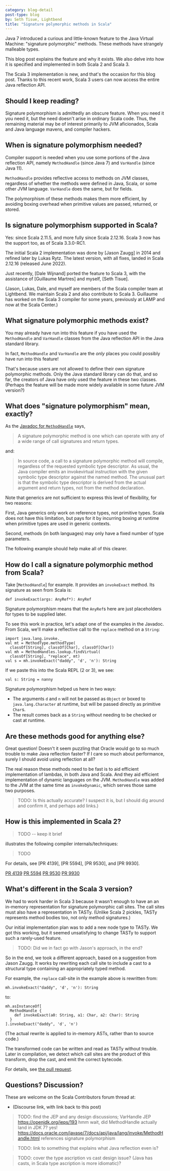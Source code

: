 ```yaml
---
category: blog-detail
post-type: blog
by: Seth Tisue, Lightbend
title: "Signature polymorphic methods in Scala"
---
```


Java 7 introduced a curious and little-known feature to the Java
Virtual Machine: "signature polymorphic" methods. These methods have
strangely malleable types.

This blog post explains the feature and why it exists. We also delve
into how it is specified and implemented in both Scala 2 and Scala 3.

The Scala 3 implementation is new, and that's the occasion for this
blog post. Thanks to this recent work, Scala 3 users can now access
the entire Java reflection API.

## Should I keep reading?

Signature polymorphism is admittedly an obscure feature. When you need
it you need it, but the need doesn't arise in ordinary Scala
code. Thus, the remaining material may be of interest primarily to JVM
aficionados, Scala and Java language mavens, and compiler hackers.

## When is signature polymorphism needed?

Compiler support is needed when you use some portions of the Java
reflection API, namely `MethodHandle` (since Java 7) and `VarHandle`
(since Java 11).

`MethodHandle` provides reflective access to methods on JVM classes,
regardless of whether the methods were defined in Java, Scala, or some
other JVM language. `VarHandle` does the same, but for fields.

The polymorphism of these methods makes them more efficient, by
avoiding boxing overhead when primitive values are passed, returned,
or stored.

## Is signature polymorphism supported in Scala?

Yes: since Scala 2.11.5, and more fully since Scala 2.12.16.  Scala 3
now has the support too, as of Scala 3.3.0-RC1.

The initial Scala 2 implementation was done by [Jason Zaugg] in 2014
and refined later by Lukas Rytz. The latest version, with all fixes,
landed in Scala 2.12.16 (released June 2022).

Just recently, [Dale Wijnand] ported the feature to Scala 3, with the
assistance of [Guillaume Martres] and myself, [Seth Tisue].

(Jason, Lukas, Dale, and myself are members of the Scala compiler team
at Lightbend. We maintain Scala 2 and also contribute to Scala 3.
Guillaume has worked on the Scala 3 compiler for some years, previously
at LAMP and now at the Scala Center.)

## What signature polymorphic methods exist?

You may already have run into this feature if you have used the
`MethodHandle` and `VarHandle` classes from the Java reflection API in
the Java standard library.

In fact, `MethodHandle` and `VarHandle` are the _only_ places you
could possibly have run into this feature!

That's because users are not allowed to define their own signature
polymorphic methods. Only the Java standard library can do that, and
so far, the creators of Java have only used the feature in these two
classes. (Perhaps the feature will be made more widely available in
some future JVM version?)

## What does "signature polymorphism" mean, exactly?

As the [Javadoc for `MethodHandle`](https://docs.oracle.com/en/java/javase/11/docs/api/java.base/java/lang/invoke/MethodHandle.html) says,

> A signature polymorphic method is one which can operate with any of
> a wide range of call signatures and return types.

and:

> In source code, a call to a signature polymorphic method will
> compile, regardless of the requested symbolic type descriptor. As
> usual, the Java compiler emits an invokevirtual instruction with the
> given symbolic type descriptor against the named method. The unusual
> part is that the symbolic type descriptor is derived from the actual
> argument and return types, not from the method declaration.

Note that generics are not sufficient to express this level of
flexibility, for two reasons:

First, Java generics only work on reference types, not primitive
types.  Scala does not have this limitation, but pays for it by
incurring boxing at runtime when primitive types are used in generic
contexts.

Second, methods (in both languages) may only have a fixed number of
type parameters.

The following example should help make all of this clearer.

## How do I call a signature polymorphic method from Scala?

Take [`MethodHandle`] for example. It provides an `invokeExact`
method. Its signature as seen from Scala is:

    def invokeExact(args: AnyRef*): AnyRef

Signature polymorphism means that the `AnyRef`s here are just
placeholders for types to be supplied later.

To see this work in practice, let's adapt one of the examples in
the Javadoc. From Scala, we'll make a reflective call to the `replace`
method on a `String`:

    import java.lang.invoke._
    val mt = MethodType.methodType(
      classOf[String], classOf[Char], classOf[Char])
    val mh = MethodHandles.lookup.findVirtual(
      classOf[String], "replace", mt)
    val s = mh.invokeExact("daddy", 'd', 'n'): String

If we paste this into the Scala REPL (2 or 3), we see:

    val s: String = nanny

Signature polymorphism helped us here in two ways:

* The arguments `d` and `n` will not be passed as `Object` or boxed to
  `java.lang.Character` at runtime, but will be passed directly as
  primitive `Char`s.
* The result comes back as a `String` without needing to be checked
  or cast at runtime.

## Are these methods good for anything else?

Great question! Doesn't it seem puzzling that Oracle would go to so
much trouble to make Java reflection faster? If I care so much about
performance, surely I should avoid using reflection at all?

The real reason these methods need to be fast is to aid efficient
implementation of lambdas, in both Java and Scala. And they aid
efficient implementation of dynamic languages on the
JVM. `MethodHandle` was added to the JVM at the same time as
`invokeDynamic`, which serves those same two purposes.

> TODO: Is this actually accurate? I suspect it is, but I should
> dig around and confirm it, and perhaps add links.)

## How is this implemented in Scala 2?

> TODO -- keep it brief

illustrates the following compiler internals/techniques:

> TODO

For details, see [PR 4139], [PR 5594], [PR 9530], and [PR 9930].

[PR 4139](https://github.com/scala/scala/pull/4139)
[PR 5594](https://github.com/scala/scala/pull/5594)
[PR 9530](https://github.com/scala/scala/pull/9530)
[PR 9930](https://github.com/scala/scala/pull/9930)

## What's different in the Scala 3 version?

We had to work harder in Scala 3 because it wasn't enough to have an
an in-memory representation for signature polymorphic call sites.  The
call sites must also have a representation in TASTy. (Unlike Scala 2
pickles, TASTy represents method bodies too, not only method
signatures.)

Our initial implementation plan was to add a new node type to TASTy.
We got this working, but it seemed unsatisfying to change TASTy to
support such a rarely-used feature.

> TODO: Did we in fact go with Jason's approach, in the end?

So in the end, we took a different approach, based on a suggestion
from Jason Zaugg. It works by rewriting each call site to include a
cast to a structural type containing an appropriately typed method.

For example, the `replace` call-site in the example above is
rewritten from:

    mh.invokeExact("daddy", 'd', 'n'): String

to:

    mh.asInstanceOf[
      MethodHandle {
        def invokeExact(a0: String, a1: Char, a2: Char): String
      }
    ].invokeExact("daddy", 'd', 'n')

(The actual rewrite is applied to in-memory ASTs, rather than to
source code.)

The transformed code can be written and read as TASTy without
trouble. Later in compilation, we detect which call sites are the
product of this transform, drop the cast, and emit the correct
bytecode.

For details, see [the pull request](https://github.com/lampepfl/dotty/pull/16225).

## Questions? Discussion?

These are welcome on the Scala Contributors forum thread at:

* (Discourse link, with link back to this post)

> TODO: find the JEP and any design discussions;
> VarHandle JEP https://openjdk.org/jeps/193
> hmm wait, did MethodHandle actually land in JDK 7?
> yes! https://docs.oracle.com/javase/7/docs/api/java/lang/invoke/MethodHandle.html
>   references signature polymorphism

> TODO: link to something that explains what Java reflection even is?

> TODO:
> cover the type ascription vs cast design issue?
> (Java has casts, in Scala type ascription is more idiomatic)?
